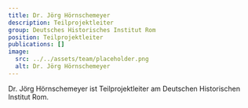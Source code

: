 ```yaml
---
title: Dr. Jörg Hörnschemeyer
description: Teilprojektleiter
group: Deutsches Historisches Institut Rom
position: Teilprojektleiter
publications: []
image:
  src: ../../assets/team/placeholder.png
  alt: Dr. Jörg Hörnschemeyer
---
```


Dr. Jörg Hörnschemeyer ist Teilprojektleiter am Deutschen Historischen Institut Rom.
